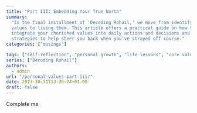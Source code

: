 ```yaml
---
title: "Part III: Embedding Your True North"
summary:
  "In the final installment of 'Decoding Rohail,' we move from identifying core
  values to living them. This article offers a practical guide on how to
  integrate your cherished values into daily actions and decisions and
  strategies to help steer you back when you've strayed off course."
categories: ["musings"]

tags: ["self-reflection", "personal growth", "life lessons", "core values"]
series: ["Decoding Rohail"]
authors:
  - admin
url: "/personal-values-part-iii/"
date: 2023-10-31T13:26:24+01:00
draft: false
---
```


Complete me

